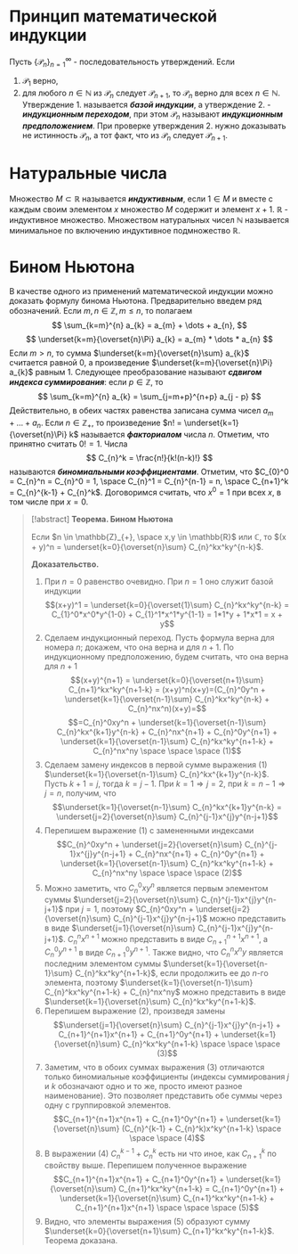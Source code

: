 # Принцип математической индукции

Пусть $\{ \mathcal{P}_{n} \}^{\infty}_{n = 1}$ - последовательность утверждений. Если
1. $\mathcal{P}_{1}$ верно,
2. для любого $n \in \mathbb{N}$ из $\mathcal{P}_{n}$ следует $\mathcal{P}_{n+1}$,
то $\mathcal{P}_{n}$ верно для всех $n \in \mathbb{N}$.
Утверждение 1. называется ***базой индукции***, а утверждение 2. - ***индукционным переходом***, при этом $\mathcal{P}_{n}$ называют ***индукционным предположением***.
При проверке утверждения 2. нужно доказывать не истинность $\mathcal{P}_{n}$, а тот факт, что из $\mathcal{P}_{n}$ следует $\mathcal{P}_{n+1}$.
# Натуральные числа

Множество $M \subset \mathbb{R}$ называется ***индуктивным***, если $1 \in M$ и вместе с каждым своим элементом $x$ множество $M$ содержит и элемент $x + 1$. $\mathbb{R}$ - индуктивное множество.
Множеством натуральных чисел $\mathbb{N}$ называется минимальное по включению индуктивное подмножество $\mathbb{R}$.
# Бином Ньютона

В качестве одного из применений математической индукции можно доказать формулу бинома Ньютона. 
Предварительно введем ряд обозначений.
Если $m, n \in \mathbb{Z}, m \leq n$, то полагаем
$$
\sum_{k=m}^{n} a_{k} = a_{m} + \dots + a_{n},
$$
$$
\underset{k=m}{\overset{n}\Pi} a_{k} = a_{m} * \dots * a_{n}
$$
Если $m > n$, то сумма $\underset{k=m}{\overset{n}\sum} a_{k}$ считается равной 0, а произведение $\underset{k=m}{\overset{n}\Pi} a_{k}$ равным 1.
Следующее преобразование называют ***сдвигом индекса суммирования***: если $p \in \mathbb{Z}$, то
$$
\sum_{k=m}^{n} a_{k} = \sum_{j=m+p}^{n+p} a_{j - p}
$$
Действительно, в обеих частях равенства записана сумма чисел $a_{m} + \dots + a_{n}$.
Если $n \in \mathbb{Z}_{+}$, то произведение $n! = \underset{k=1}{\overset{n}\Pi} k$ называется ***факториалом*** числа $n$. Отметим, что принятно считать $0! = 1$.
Числа 
$$
C_{n}^k = \frac{n!}{k!(n-k)!}
$$
называются ***биномиальными коэффициентами***. Отметим, что $C_{0}^0 = C_{n}^n = C_{n}^0 = 1, \space C_{n}^1 = C_{n}^{n-1} = n, \space C_{n+1}^k = C_{n}^{k-1} + C_{n}^k$. Договоримся считать, что $x^0 = 1$ при всех $x$, в том числе при $x = 0$.

>[!abstract] **Теорема. Бином Ньютона**
>
>Если $n \in \mathbb{Z}_{+}, \space x,y \in \mathbb{R}$ или $\mathbb{C}$, то $(x + y)^n = \underset{k=0}{\overset{n}\sum} C_{n}^kx^ky^{n-k}$.
>
>**Доказательство.**
>1. При $n=0$ равенство очевидно. При $n=1$ оно служит базой индукции 
>   $$(x+y)^1 = \underset{k=0}{\overset{1}\sum} C_{n}^kx^ky^{n-k} = C_{1}^0*x^0*y^{1-0} + C_{1}^1*x^1*y^{1-1} = 1*1*y + 1*x*1 = x + y$$
>2. Сделаем индукционный переход. Пусть формула верна для номера $n$; докажем, что она верна и для $n+1$. По индукционному предположению, будем считать, что она верна для $n+1$
>   $$(x+y)^{n+1} = \underset{k=0}{\overset{n+1}\sum} C_{n+1}^kx^ky^{n+1-k} = (x+y)^n(x+y)=(C_{n}^0y^n + \underset{k=1}{\overset{n-1}\sum} C_{n}^kx^ky^{n-k} + C_{n}^nx^n)(x+y)=$$
>   $$=C_{n}^0xy^n + \underset{k=1}{\overset{n-1}\sum} C_{n}^kx^{k+1}y^{n-k} + C_{n}^nx^{n+1} + C_{n}^0y^{n+1} + \underset{k=1}{\overset{n-1}\sum} C_{n}^kx^ky^{n+1-k} + C_{n}^nx^ny \space \space \space (1)$$
>3. Сделаем замену индексов в первой сумме выражения $(1)$ $\underset{k=1}{\overset{n-1}\sum} C_{n}^kx^{k+1}y^{n-k}$.
>   Пусть $k+1=j$, тогда $k = j - 1$.
>   При $k = 1 \Rightarrow j = 2$, при $k = n - 1 \Rightarrow j = n$, получим, что
>   $$\underset{k=1}{\overset{n-1}\sum} C_{n}^kx^{k+1}y^{n-k} = \underset{j=2}{\overset{n}\sum} C_{n}^{j-1}x^{j}y^{n-j+1}$$
>4. Перепишем выражение $(1)$ с замененными индексами
>   $$C_{n}^0xy^n + \underset{j=2}{\overset{n}\sum} C_{n}^{j-1}x^{j}y^{n-j+1} + C_{n}^nx^{n+1} + C_{n}^0y^{n+1} + \underset{k=1}{\overset{n-1}\sum} C_{n}^kx^ky^{n+1-k} + C_{n}^nx^ny \space \space \space (2)$$
>5. Можно заметить, что $C_{n}^0xy^n$ является первым элементом суммы $\underset{j=2}{\overset{n}\sum} C_{n}^{j-1}x^{j}y^{n-j+1}$ при $j=1$, поэтому $C_{n}^0xy^n + \underset{j=2}{\overset{n}\sum} C_{n}^{j-1}x^{j}y^{n-j+1}$ можно представить в виде $\underset{j=1}{\overset{n}\sum} C_{n}^{j-1}x^{j}y^{n-j+1}$.
>   $C_{n}^nx^{n+1}$ можно представить в виде $C_{n+1}^{n+1}x^{n+1}$, а $C_{n}^0y^{n+1}$ в виде $C_{n+1}^0y^{n+1}$.
>   Также видно, что $C_{n}^nx^ny$ является последним элементом суммы $\underset{k=1}{\overset{n-1}\sum} C_{n}^kx^ky^{n+1-k}$, если продолжить ее до $n$-го элемента, поэтому $\underset{k=1}{\overset{n-1}\sum} C_{n}^kx^ky^{n+1-k} + C_{n}^nx^ny$ можно представить в виде $\underset{k=1}{\overset{n}\sum} C_{n}^kx^ky^{n+1-k}$.
>6. Перепишем выражение $(2)$, произведя замены
>   $$\underset{j=1}{\overset{n}\sum} C_{n}^{j-1}x^{j}y^{n-j+1} + C_{n+1}^{n+1}x^{n+1} + C_{n+1}^0y^{n+1} + \underset{k=1}{\overset{n}\sum} C_{n}^kx^ky^{n+1-k} \space \space \space (3)$$
>7. Заметим, что в обоих суммах выражения $(3)$ отличаются только биномиальные коэффициенты (индексы суммирования $j$ и $k$ обозначают одно и то же, просто имеют разное наименование). Это позволяет представить обе суммы через одну с группировкой элементов.
>   $$C_{n+1}^{n+1}x^{n+1} + C_{n+1}^0y^{n+1} + \underset{k=1}{\overset{n}\sum} (C_{n}^{k-1} + C_{n}^k)x^ky^{n+1-k} \space \space \space (4)$$
>8. В выражении $(4)$ $C_{n}^{k-1} + C_{n}^k$ есть ни что иное, как $C_{n+1}^k$ по свойству выше.
>   Перепишем полученное выражение
>   $$C_{n+1}^{n+1}x^{n+1} + C_{n+1}^0y^{n+1} + \underset{k=1}{\overset{n}\sum} C_{n+1}^kx^ky^{n+1-k} = C_{n+1}^0y^{n+1} + \underset{k=1}{\overset{n}\sum} C_{n+1}^kx^ky^{n+1-k} + C_{n+1}^{n+1}x^{n+1} \space \space \space (5)$$
>9. Видно, что элементы выражения $(5)$ образуют сумму $\underset{k=0}{\overset{n+1}\sum} C_{n+1}^kx^ky^{n+1-k}$.
>   Теорема доказана.

